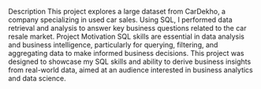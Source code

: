 Description
This project explores a large dataset from CarDekho, a company specializing in used car sales. Using SQL, I performed data retrieval and analysis to answer key business questions related to the car resale market.
Project Motivation
SQL skills are essential in data analysis and business intelligence, particularly for querying, filtering, and aggregating data to make informed business decisions. This project was designed to showcase my SQL skills and ability to derive business insights from real-world data, aimed at an audience interested in business analytics and data science.
